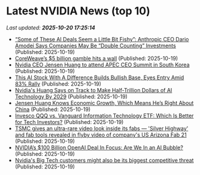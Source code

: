 # Latest NVIDIA News (top 10)
_Last updated: **2025-10-20 17:25:14**_

- [“Some of These AI Deals Seem a Little Bit Fishy”: Anthropic CEO Dario Amodei Says Companies May Be “Double Counting” Investments](https://wccftech.com/some-of-these-ai-deals-seem-a-little-bit-fishy-says-anthropic-ceo/) (Published: 2025-10-19)
- [CoreWeave’s $5 billion gamble hits a wall](https://www.thestreet.com/technology/coreweaves-5-billion-gamble-hits-a-wall) (Published: 2025-10-19)
- [Nvidia CEO Jensen Huang to attend APEC CEO Summit in South Korea](https://biztoc.com/x/1c46cba4021c96ad) (Published: 2025-10-19)
- [This AI Stock With A Difference Builds Bullish Base, Eyes Entry Amid 83% Rally](https://biztoc.com/x/ecac758e825a18ad) (Published: 2025-10-19)
- [Nvidia's Huang Says on Track to Make Half-Trillion Dollars of AI Technology By 2029](https://biztoc.com/x/36b7c3f0c1c2dec9) (Published: 2025-10-19)
- [Jensen Huang Knows Economic Growth, Which Means He’s Right About China](https://www.forbes.com/sites/johntamny/2025/10/19/jensen-huang-knows-economic-growth-which-means-hes-right-about-china/) (Published: 2025-10-19)
- [Invesco QQQ vs. Vanguard Information Technology ETF: Which Is Better for Tech Investors?](https://biztoc.com/x/10021f521b0d0f28) (Published: 2025-10-19)
- [TSMC gives an ultra-rare video look inside its fabs — 'Silver Highway' and fab tools revealed in flyby video of company's US Arizona Fab 21](https://www.tomshardware.com/tech-industry/semiconductors/tsmc-gives-an-ultra-rare-video-look-inside-its-fabs-silver-highway-and-fab-tools-revealed-in-flyby-video-of-companys-us-arizona-fab-21) (Published: 2025-10-19)
- [NVIDIA’s $100 Billion OpenAI Deal In Focus: Are We In an AI Bubble?](https://biztoc.com/x/c71a354ceb4ba8a5) (Published: 2025-10-19)
- [Nvidia's Big Tech customers might also be its biggest competitive threat](https://finance.yahoo.com/news/nvidias-big-tech-customers-might-also-be-its-biggest-competitive-threat-153032596.html) (Published: 2025-10-19)
